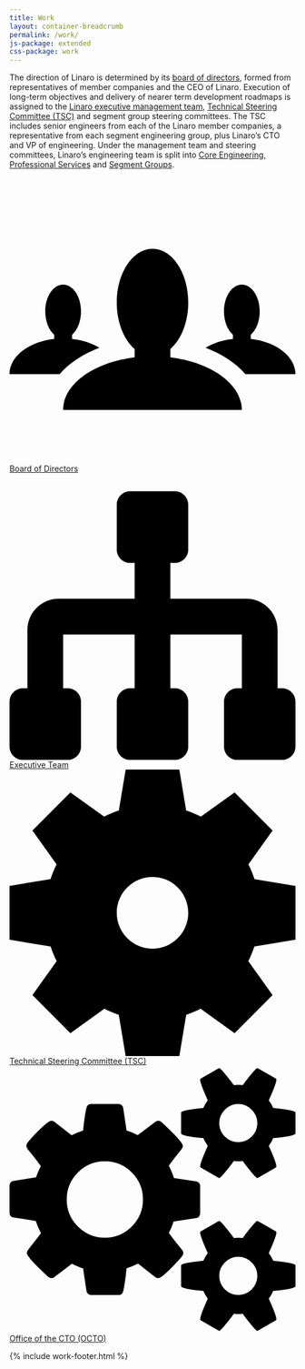 ```yaml
---
title: Work
layout: container-breadcrumb
permalink: /work/
js-package: extended
css-package: work
---
```

The direction of Linaro is determined by its [board of directors](/about/team/board/), formed from representatives of member companies and the CEO of Linaro. Execution of long-term objectives and delivery of nearer term development roadmaps is assigned to the [Linaro executive management team](/about/team/executive/), [Technical Steering Committee (TSC)](/about/team/technical-steering-committee/) and segment group steering committees. The TSC includes senior engineers from each of the Linaro member companies, a representative from each segment engineering group, plus Linaro’s CTO and VP of engineering. Under the management team and steering committees, Linaro’s engineering team is split into [Core Engineering](/engineering/core/), [Professional Services](/professional-services/) and [Segment Groups](/engineering/groups/).

<div class="col-xs-6 col-md-3 text-center work_icon_col">
    <a href="/about/team/board/">
        <div class="about-icon">
            <svg class="mk-svg-icon work" data-name="mk-moon-users-4" data-cacheid="icon-59a7f385bf107" xmlns="http://www.w3.org/2000/svg" viewBox="0 0 512 512"><path d="M288 321.922v-14.768c19.129-16.6 32-47.621 32-83.154 0-53.02-28.653-96-64-96-35.346 0-64 42.98-64 96 0 35.535 12.872 66.558 32.003 83.156v14.766c-73.031 8.895-128 47.634-128 94.078h319.997c0-46.444-54.969-85.184-128-94.078zm-127.16-17.116c-13.354-8.158-30.188-13.814-48.839-15.902v-7.341c9.562-8.301 16-23.799 16-41.563 0-26.51-14.327-48-32-48s-32 21.49-32 48c0 17.764 6.438 33.262 16 41.563v7.327c-45.402 5.079-80 31.397-80 63.109h89.713c17.021-19.613 41.61-35.942 71.126-47.193zm271.16-15.916v-7.327c9.563-8.301 16-23.799 16-41.563 0-26.51-14.327-48-32-48s-32 21.49-32 48c0 17.764 6.438 33.262 16 41.563v7.341c-18.65 2.088-35.485 7.744-48.84 15.902 29.516 11.251 54.104 27.58 71.127 47.193h89.713c0-31.712-34.597-58.03-80-63.109z"></path></svg>
        </div>
        Board of Directors
    </a>
</div>
<div class="col-xs-6 col-md-3 text-center work_icon_col">
    <a href="/about/team/executive/">
        <div class="about-icon">
            <svg class="mk-svg-icon work" data-name="mk-moon-tree-4" data-cacheid="icon-59a7f385bfc7b" xmlns="http://www.w3.org/2000/svg" viewBox="0 0 512 512"><path d="M488 384h-8v-104c0-30.878-25.121-56-56-56h-136v-64h8c13.2 0 24-10.8 24-24v-80c0-13.2-10.8-24-24-24h-80c-13.2 0-24 10.8-24 24v80c0 13.2 10.8 24 24 24h8v64h-136c-30.878 0-56 25.122-56 56v104h-8c-13.2 0-24 10.8-24 24v80c0 13.2 10.8 24 24 24h80c13.2 0 24-10.8 24-24v-80c0-13.2-10.8-24-24-24h-8v-96h128v96h-8c-13.2 0-24 10.8-24 24v80c0 13.2 10.8 24 24 24h80c13.2 0 24-10.8 24-24v-80c0-13.2-10.8-24-24-24h-8v-96h128v96h-8c-13.2 0-24 10.8-24 24v80c0 13.2 10.8 24 24 24h80c13.2 0 24-10.8 24-24v-80c0-13.2-10.8-24-24-24z"></path></svg>
        </div>
        Executive Team
    </a>
</div>
<div class="col-xs-6 col-md-3 text-center work_icon_col">
    <a href="/about/team/technical-steering-committee/">
        <div class="about-icon">
            <svg class="mk-svg-icon work" data-name="mk-moon-cog-2" data-cacheid="icon-59a7f385c07b5" xmlns="http://www.w3.org/2000/svg" viewBox="0 0 512 512"><path d="M512 304.047v-96.094l-73.387-12.231c-2.979-9.066-6.611-17.834-10.847-26.25l43.227-60.517-67.948-67.949-60.413 43.152c-8.455-4.277-17.269-7.944-26.384-10.951l-12.201-73.207h-96.094l-12.201 73.208c-9.115 3.007-17.929 6.674-26.383 10.951l-60.414-43.152-67.949 67.949 43.227 60.518c-4.235 8.415-7.867 17.183-10.846 26.249l-73.387 12.23v96.094l73.559 12.26c2.98 8.984 6.605 17.674 10.821 26.015l-43.374 60.724 67.949 67.948 60.827-43.447c8.301 4.175 16.945 7.764 25.882 10.717l12.289 73.736h96.094l12.289-73.737c8.937-2.953 17.581-6.542 25.883-10.716l60.826 43.446 67.948-67.948-43.372-60.723c4.216-8.341 7.839-17.031 10.82-26.016l73.559-12.259zm-256 15.953c-35.346 0-64-28.653-64-64 0-35.346 28.654-64 64-64 35.347 0 64 28.654 64 64 0 35.347-28.653 64-64 64z"></path></svg>
        </div>
        Technical Steering Committee (TSC)
    </a>
</div>
<div class="col-xs-6 col-md-3 text-center work_icon_col">
    <a href="/about/team/office-of-the-cto/">
        <div class="about-icon">
            <svg class="mk-svg-icon work" data-name="mk-icon-cogs" data-cacheid="icon-59a7f385c1096" xmlns="http://www.w3.org/2000/svg" viewBox="0 0 1920 1792"><path d="M896 896q0-106-75-181t-181-75-181 75-75 181 75 181 181 75 181-75 75-181zm768 512q0-52-38-90t-90-38-90 38-38 90q0 53 37.5 90.5t90.5 37.5 90.5-37.5 37.5-90.5zm0-1024q0-52-38-90t-90-38-90 38-38 90q0 53 37.5 90.5t90.5 37.5 90.5-37.5 37.5-90.5zm-384 421v185q0 10-7 19.5t-16 10.5l-155 24q-11 35-32 76 34 48 90 115 7 10 7 20 0 12-7 19-23 30-82.5 89.5t-78.5 59.5q-11 0-21-7l-115-90q-37 19-77 31-11 108-23 155-7 24-30 24h-186q-11 0-20-7.5t-10-17.5l-23-153q-34-10-75-31l-118 89q-7 7-20 7-11 0-21-8-144-133-144-160 0-9 7-19 10-14 41-53t47-61q-23-44-35-82l-152-24q-10-1-17-9.5t-7-19.5v-185q0-10 7-19.5t16-10.5l155-24q11-35 32-76-34-48-90-115-7-11-7-20 0-12 7-20 22-30 82-89t79-59q11 0 21 7l115 90q34-18 77-32 11-108 23-154 7-24 30-24h186q11 0 20 7.5t10 17.5l23 153q34 10 75 31l118-89q8-7 20-7 11 0 21 8 144 133 144 160 0 9-7 19-12 16-42 54t-45 60q23 48 34 82l152 23q10 2 17 10.5t7 19.5zm640 533v140q0 16-149 31-12 27-30 52 51 113 51 138 0 4-4 7-122 71-124 71-8 0-46-47t-52-68q-20 2-30 2t-30-2q-14 21-52 68t-46 47q-2 0-124-71-4-3-4-7 0-25 51-138-18-25-30-52-149-15-149-31v-140q0-16 149-31 13-29 30-52-51-113-51-138 0-4 4-7 4-2 35-20t59-34 30-16q8 0 46 46.5t52 67.5q20-2 30-2t30 2q51-71 92-112l6-2q4 0 124 70 4 3 4 7 0 25-51 138 17 23 30 52 149 15 149 31zm0-1024v140q0 16-149 31-12 27-30 52 51 113 51 138 0 4-4 7-122 71-124 71-8 0-46-47t-52-68q-20 2-30 2t-30-2q-14 21-52 68t-46 47q-2 0-124-71-4-3-4-7 0-25 51-138-18-25-30-52-149-15-149-31v-140q0-16 149-31 13-29 30-52-51-113-51-138 0-4 4-7 4-2 35-20t59-34 30-16q8 0 46 46.5t52 67.5q20-2 30-2t30 2q51-71 92-112l6-2q4 0 124 70 4 3 4 7 0 25-51 138 17 23 30 52 149 15 149 31z"></path></svg>
        </div>
        Office of the CTO (OCTO)
    </a>
</div>

{% include work-footer.html %}

